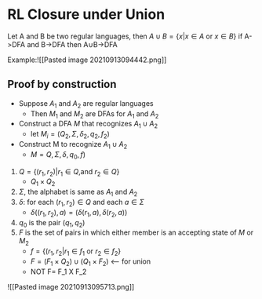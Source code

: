 # RL Closure under Union
Let A and B be two regular languages, then 
$A\cup B=\{x|x\in A$ or $x\in B\}$
if   A->DFA and  B->DFA  then  A$\cup$B->DFA

Example:![[Pasted image 20210913094442.png]]

## Proof by construction

* Suppose $A_1$ and $A_2$ are regular languages
	* Then $M_1$ and $M_2$ are DFAs for $A_1$ and $A_2$
* Construct a DFA $M$ that recognizes $A_1\cup A_2$
	* let $M_i=(Q_2,\Sigma,\delta_2, q_2,f_2)$
* Construct M to recognize  $A_1\cup A_2$
	* $M=Q,\Sigma,\delta,q_0,f)$
1. $Q=\{(r_1,r_2)|r_1\in Q,$and $r_2\in Q\}$
	* $Q_1\times Q_2$
2. $\Sigma$, the alphabet is same as $A_1$ and $A_2$
3. $\delta$: for each $(r_1,r_2)\in Q$ and each $a\in \Sigma$ 
	* $\delta((r_1,r_2),a)=(\delta(r_1,a),\delta(r_2,a))$
4. $q_0$ is the pair $(q_1,q_2)$
5. $F$ is the set of pairs in which either member is an accepting state of $M$ or $M_2$
	* $f=\{(r_1,r_2|r_1\in f_1$ or $r_2 \in f_2\}$
	* $F=(F_1 \times Q_2)\cup (Q_1 \times F_2)$ <-- for union
	* NOT F= F_1 X F_2

![[Pasted image 20210913095713.png]]

